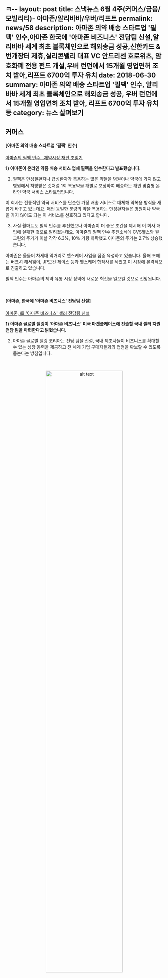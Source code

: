 ㅋ--
layout:     post
title:      스낵뉴스 6월 4주(커머스/금융/모빌리티)- 아마존/알리바바/우버/리프트
permalink: news/58
description: 아마존 의약 배송 스타트업 '필팩' 인수,아마존 한국에 '아마존 비즈니스' 전담팀 신설,알리바바 세계 최초 블록체인으로 해외송금 성공,신한카드 & 번개장터 제휴,실리콘밸리 대표 VC 안드리센 호로위츠, 암호화폐 전용 펀드 개설,우버 런던에서 15개월 영업면허 조치 받아,리프트 6700억 투자 유치
date:       2018-06-30
summary:    아마존 의약 배송 스타트업 '필팩' 인수, 알리바바 세계 최초 블록체인으로 해외송금 성공, 우버 런던에서 15개월 영업면허 조치 받아, 리프트 6700억 투자 유치 등
category:   뉴스 살펴보기
---

## 커머스 

#### [아마존 의약 배송 스타트업 '필팩' 인수]

[ 아마존의 필팩 인수…제약시장 재편 초읽기](http://news.inews24.com/php/news_view.php?g_serial=1105163&g_menu=020600&rrf=nv)

<strong>1) 아마존이 온라인 약품 배송 서비스 업체 필팩을 인수한다고 발표했습니다.</strong>

2)  필팩은 만성질환자나 급성환자가 복용하는 많은 약들을 병원이나 약국에 가지 않고 병원에서 처방받은 것처럼 1회 복용약을 개별로 포장하여 배송하는 개인 맞춤형 온라인 약국 서비스 스타트업입니다.

이 회사는 전통적인 약국 서비스를 단순한 가정 배송 서비스로 대체해 약복용 방식을 새롭게 바꾸고 있는데요. 
매번 동일한 분량의 약을 복용하는 만성환자들은 병원이나 약국을 가지 않아도 되는 이 서비스를 선호하고 있다고 합니다. 


3) 사실 월마트도 필팩 인수를 추진했으나 아마존이 더 좋은 조건을 제시해 이 회사 매입에 실패한 것으로 알려졌는데요. 
아마존의 필팩 인수 추진소식에 CVS헬스와 윌그린의 주가가 이날 각각 6.3%, 10% 가량 하락했고 아마존의 주가는 2.7% 상승했습니다. 


아마존은 올들어 차세대 먹거리로 헬스케어 사업을 집중 육성하고 있습니다. 
올해 초에는 버크셔 해서웨이, JP모건 체이스 등과 헬스케어 합작사를 세웠고 이 시장에 본격적으로 진출하고 있습니다. 

필팩 인수는 아마존의 제약 유통 시장 장악에 새로운 혁신을 일으킬 것으로 전망됩니다.


<br>


#### [아마존, 한국에 '아마존 비즈니스' 전담팀 신설]

[ 아마존, 韓 '아마존 비즈니스' 셀러 전담팀 신설](http://www.zdnet.co.kr/news/news_view.asp?artice_id=20180629082059&type=det&re=zdk)

<strong>1) 아마존 글로벌 셀링이 '아마존 비즈니스' 미국 마켓플레이스에 진출할 국내 셀러 지원 전담 팀을 마련한다고 밝혔습니다.</strong>

2) 아마존 글로벌 셀링 코리아는 전담 팀을 신설, 국내 제조사들이 비즈니스를 확대할 수 있는 성장 동력을 제공하고 전 세계 기업 구매자들과의 접점을 확보할 수 있도록 돕는다는 방침입니다.


<br>

<p align ="middle">	
 <img src="http://image.zdnet.co.kr/2018/06/29/paikshow_gBfEC7IPOX7.jpg" alt="alt text" width = "70%">
</p>


<br>



아마존 비즈니스 마켓플레이스는 아마존 셀러와 기업 구매 고객 간의 거래가 이뤄지는 아마존의 B2B 전용 마켓플레이스입니다.   
아마존 비즈니스는 국내 셀러가 별도의 해외 지사 설립이나 물류망 확보 없이도 해외 기업 구매 고객에게 직접 물건을 판매할 수 있도록 물류 솔루션과 마케팅 툴 등을 지원합니다.


3) 2015년 4월 미국 시장에서 처음 선뵌 후 12개월 만에 10억 달러 매출을 달성한 아마존 비즈니스는 이제 다국적 기업, 대학, 병원, 비영리기관과 같은 기관 구매자부터 개인사업자까지, 백만 이상의 기업 구매 고객을 확보하고 있습니다.


<br>

- - -

## 금융

#### [알리바바 세계 최초 블록체인으로 해외송금 성공] 

[알리바바 최초로 블록체인 활용 해외송금 시장 진출](http://www.newspim.com/news/view/20180626000185)

<strong>1) 중국 최대 전자상거래 기업 알리바바가 세계 최초로 블록체인을 이용한 해외(국경간) 송금 서비스에 성공했습니다.</strong>  
알리바바 산하 핀테크 자회사인 앤트파이낸셜은 필리핀 전자지갑 지캐시(GCASH) 등과 홍콩에 합자법인을 설립하고, 블록체인 해외 송금 서비스에 본격적으로 나설 예정이라고 합니다.

2) 은행 창구를 통해 이뤄지는 기존의 해외 송금은 짧게는 수십 분에서 길게는 수일이 소요되는데요. 
높은 수수료와 환율로 송금에 따른 부대 비용도 이용자에겐 큰 부담이었으며 복잡한 해외 공금 과정에서 돈이 분실되는 경우도 발생했습니다.

하지만 앤트파이낸셜은 블록체인 기술을 활용해 3초만에 송금을 성공했습니다. 

해당 블록체인 해외 송금 서비스는 앤트파이낸셜 산하 지불결제 대행 서비스 부문인 알리페이(홍콩)와 지캐시가 공동으로 출시한 블록체인 전자지갑, 스탠다드차타드 은행이 1일 자금청산과 환전업무 협조를 통해 탄생하게 됐는데요.  

이로써 블록체인 해외 송금 서비스로 홍콩에서 일하는 많은 필리핀 노동자들의 해외 송금이 대폭 편리해질 것으로 예상됩니다. 

이날 시연 행사에서 마윈 알리바바 창업자는 "수년 전 필리핀 고객으로부터 알리페이를 통한 해외 송금 가능성에 대한 문의를 들었다. 기존의 해외 송금은 비용이 비싸 어려움이 많다는 내용이었다. 우리는 이제 (블록체인을 활용해) 이 같은 문제를 해결할 수 있게 됐다"고 밝혔습니다.

앤트파이낸셜은 필리핀을 시작으로 향후 블록체인 해외 송금 서비스 시행 지역과 국가를 늘려갈 계획이라고 전했습니다.


<br>



#### [신한카드 & 번개장터 제휴]

[P2P 시장 선점 나선 신한카드, 번개장터와 '맞손'](http://www.seoulwire.com/news/articleView.html?idxno=16854)

<strong>1) 신한카드가 중고거래 앱 1위 사업자인 번개장터와 손잡았습니다.</strong>

2) 현재 P2P 중고거래 시장은 연간 거래규모가 1조원에 달하며, 제품 교체주기 단축 등으로 인해 모바일 앱 기반 중심으로 시장 규모가 지속적으로 성장 중에 있는데요. 
현재 카드결제가 확대 추세이나 여전히 대다수가 개인간 현금 거래로 이뤄지고 있습니다.

이에 신한카드는 모바일 앱에 특화된 번개장터와의 전략적 제휴를 통해 P2P 마켓내 신한카드 결제 기반의 안심거래 이용활성화를 공동으로 추진할 예정이라고 합니다.

번개장터 앱 내에서 신한카드 결제 확대 및 금융서비스 제공을 추진할 예정이며,
6월말부터 번개장터 앱 내에서 신한카드로 거래 시 안심거래 수수료 할인 및 경품 행사를 진행하다고 밝혔습니다.

또한 국내 대표 모바일 결제플랫폼 신한FAN 내에 번개장터와 제휴된 P2P 거래 장터를 오픈할 계획을 밝혔습니다. 
해당 서비스에서는 개인이 자유롭게 물품을 판매하고 구매할 수 있으며 거래 시 신한 FAN페이의 간편결제와 번개장터의 안심결제가 결합된 서비스를 이용하게 됩니다. 
신한카드가 없는 고객은 신한FAN에 가입 시 FAN머니로도 이용 가능할 예정입니다.

양사는 이밖에 디지털 기술 기반 블록체인과 빅데이터 등을  P2P 시장에 적용하는 등 공동 협력을 지속하기로 전했습니다.


<br>


#### [ 실리콘밸리 대표 VC 안드리센 호로위츠, 암호화폐 전용 펀드 개설]

[美 최고 VC, 암호화폐 전용 펀드 만들었다](http://www.zdnet.co.kr/news/news_view.asp?artice_id=20180626083518&type=det&re=zdk)

<strong>1) 실리콘밸리 대표 VC인 안드리센 호로위츠가 암호화페 투자에 초점을 맞출 3억 달러 규모 펀드를 조성했다고 밝혔습니다.</strong>  
안드리센 호로위츠 측이 ‘a16z 크립토’로 명명될 이번 펀드는 암호화폐 회사, 코인, 토큰 등에 주로 투자하게 될 것이라고 전했습니다.

2) 안드리센 호로위츠는 그 동안 암호화폐 거래소인 코인베이스와 블록체인 스타트업 오픈바자 등에 투자를 해왔습니다.
이런 가운데 암호화폐 관련 펀드를 만든 것은 이 분야에 좀 더 체계적으로 투자하기 위한 것으로 풀이됩니다.

암호화폐 펀드인 a16z 크립토를 이끌게 된 캐서린 혼은 연방검사 출신입니다.
캐서린 혼은 법무부 재직 당시 사이버 범죄나 기업 범죄 관련 업무에 종사했으며 특히 법무부에서 정부 첫 암호화폐 태스크포스를 만들기도 했습니다.


<br>

- - -

## 모빌리티

#### [우버, 런던에서 15개월 영업면허 조치 받아]

[ 우버, 런던 퇴출 위기 넘겼다...15개월 영업면허 받아](http://www.sedaily.com/NewsView/1S0YYDP6PI)

<strong>1) 글로벌 차량호출 서비스 업체인 우버가 영국 런던에서 15개월의 한시 영업면허를 받아 퇴출 위기에서 벗어났습니다.</strong>

2)  런던교통공사(TfL)는 지난해 9월 우버의 5년간의 영업면허가 만료되자 공공안전 등을 이유로 이를 갱신하지 않기로 했다고 밝혔습니다. 
런던교통공사는 우버가 중대범죄 사건들에 대한 보고 방식이나 우버 기사의 건강진단서 확보 방식에 문제가 있다고 지적했는데요.

법원에서 열린 심리에서 우버 측은 과거 잘못된 관행에 대해 사과하면서 관련 절차를 개선했다고 시인했습니다.
그러면서 자신들의 개혁을 증명하기 위해 기존의 5년이 아닌 18개월의 면허를 요청한다고 밝혔습니다. 

이에 아버스노트 판사는 기업 문화와 관련 제도를 개선했다는 우버 측 주장을 일부 수용하면서도 영업면허 기간은 우버가 요구했던 18개월이 아닌 15개월만 승인하며 재판을 종료했습니다. 



<br>




#### [리프트, 6700억 투자 유치]

[美 차량공유업체 리프트, 6700억 투자 유치](http://www.zdnet.co.kr/news/news_view.asp?artice_id=20180628084020&type=det&re=zdk)

<strong>1) 차량공유 업체 리프트가 시리즈 1 투자에서 추가로 6억달러(6732억원)를 수혈받으면서 기업가치가 151억 달러(16조 9천억원)로 올랐습니다.</strong>

2) 리프트는 미국 최대 차량 공유 업체 우버 다음으로 점유율이 높은 회사로, 기업가치는 우버의 기업가치 680억달러(73조원)의 약 4분의 1 수준입니다.

리프트의 점유율은 지난해 1월  22%에 불과했지만 경쟁사 우버의 연이은 스캔들로 미국 내 점유율이 35%까지 증가했습니다.

리프트는 현재까지 총 51억 달러(5조 7천억원)의 투자금을 유치한 것으로 알려졌습니다.

<br>
